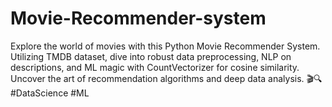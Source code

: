 # Movie-Recommender-system
Explore the world of movies with this Python Movie Recommender System. Utilizing TMDB dataset, dive into robust data preprocessing, NLP on descriptions, and ML magic with CountVectorizer for cosine similarity. Uncover the art of recommendation algorithms and deep data analysis. 🎬🔍 #DataScience #ML
